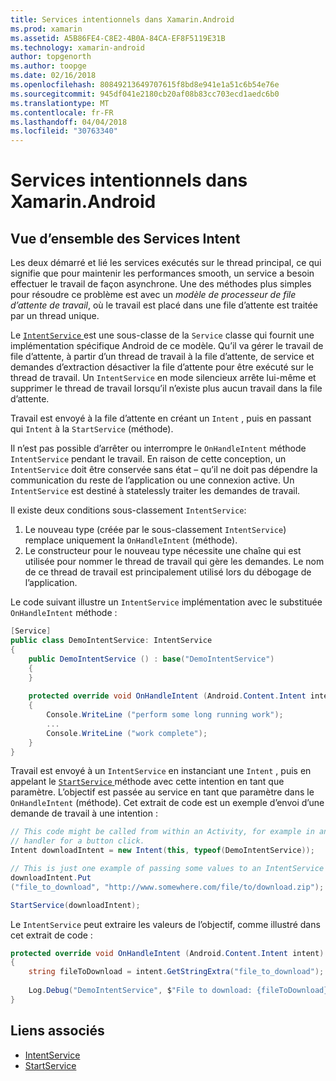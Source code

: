 ```yaml
---
title: Services intentionnels dans Xamarin.Android
ms.prod: xamarin
ms.assetid: A5B86FE4-C8E2-4B0A-84CA-EF8F5119E31B
ms.technology: xamarin-android
author: topgenorth
ms.author: toopge
ms.date: 02/16/2018
ms.openlocfilehash: 80849213649707615f8bd8e941e1a51c6b54e76e
ms.sourcegitcommit: 945df041e2180cb20af08b83cc703ecd1aedc6b0
ms.translationtype: MT
ms.contentlocale: fr-FR
ms.lasthandoff: 04/04/2018
ms.locfileid: "30763340"
---
```

# <a name="intent-services-in-xamarinandroid"></a>Services intentionnels dans Xamarin.Android

## <a name="intent-services-overview"></a>Vue d’ensemble des Services Intent

Les deux démarré et lié les services exécutés sur le thread principal, ce qui signifie que pour maintenir les performances smooth, un service a besoin effectuer le travail de façon asynchrone. Une des méthodes plus simples pour résoudre ce problème est avec un _modèle de processeur de file d’attente de travail_, où le travail est placé dans une file d’attente est traitée par un thread unique. 

Le [ `IntentService` ](https://developer.xamarin.com/api/type/Android.App.IntentService/) est une sous-classe de la `Service` classe qui fournit une implémentation spécifique Android de ce modèle. Qu’il va gérer le travail de file d’attente, à partir d’un thread de travail à la file d’attente, de service et demandes d’extraction désactiver la file d’attente pour être exécuté sur le thread de travail. Un `IntentService` en mode silencieux arrête lui-même et supprimer le thread de travail lorsqu’il n’existe plus aucun travail dans la file d’attente.
 
Travail est envoyé à la file d’attente en créant un `Intent` , puis en passant qui `Intent` à la `StartService` (méthode).

Il n’est pas possible d’arrêter ou interrompre le `OnHandleIntent` méthode `IntentService` pendant le travail. En raison de cette conception, un `IntentService` doit être conservée sans état &ndash; qu’il ne doit pas dépendre la communication du reste de l’application ou une connexion active. Un `IntentService` est destiné à statelessly traiter les demandes de travail.

Il existe deux conditions sous-classement `IntentService`:

1. Le nouveau type (créée par le sous-classement `IntentService`) remplace uniquement la `OnHandleIntent` (méthode).
2. Le constructeur pour le nouveau type nécessite une chaîne qui est utilisée pour nommer le thread de travail qui gère les demandes. Le nom de ce thread de travail est principalement utilisé lors du débogage de l’application.

Le code suivant illustre un `IntentService` implémentation avec le substituée `OnHandleIntent` méthode :

```csharp
[Service]
public class DemoIntentService: IntentService
{
    public DemoIntentService () : base("DemoIntentService")
    {
    }
    
    protected override void OnHandleIntent (Android.Content.Intent intent)
    {
        Console.WriteLine ("perform some long running work");
        ...
        Console.WriteLine ("work complete");
    }
}
```

Travail est envoyé à un `IntentService` en instanciant une `Intent` , puis en appelant le [ `StartService` ](https://developer.xamarin.com/api/member/Android.Content.Context.StartService/p/Android.Content.Intent/) méthode avec cette intention en tant que paramètre. L’objectif est passée au service en tant que paramètre dans le `OnHandleIntent` (méthode). Cet extrait de code est un exemple d’envoi d’une demande de travail à une intention : 

```csharp
// This code might be called from within an Activity, for example in an event
// handler for a button click.
Intent downloadIntent = new Intent(this, typeof(DemoIntentService));

// This is just one example of passing some values to an IntentService via the Intent:
downloadIntent.Put
("file_to_download", "http://www.somewhere.com/file/to/download.zip");

StartService(downloadIntent);
```

Le `IntentService` peut extraire les valeurs de l’objectif, comme illustré dans cet extrait de code :  

```csharp
protected override void OnHandleIntent (Android.Content.Intent intent)
{
    string fileToDownload = intent.GetStringExtra("file_to_download");
    
    Log.Debug("DemoIntentService", $"File to download: {fileToDownload}.");
}
```


## <a name="related-links"></a>Liens associés

- [IntentService](https://developer.xamarin.com/api/type/Android.App.IntentService/)
- [StartService](https://developer.xamarin.com/api/member/Android.Content.Context.StartService/p/Android.Content.Intent/)
